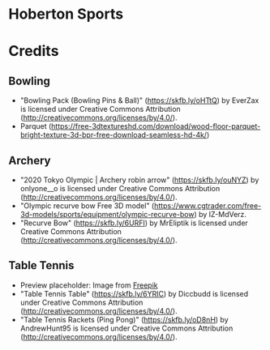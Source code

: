 # Hoberton Sports

# Credits
## Bowling
- "Bowling Pack (Bowling Pins & Ball)" (https://skfb.ly/oHTtQ) by EverZax is licensed under Creative Commons Attribution (http://creativecommons.org/licenses/by/4.0/).
- Parquet (https://free-3dtextureshd.com/download/wood-floor-parquet-bright-texture-3d-bpr-free-download-seamless-hd-4k/)
## Archery
- "2020 Tokyo Olympic | Archery robin arrow" (https://skfb.ly/ouNYZ) by onlyone__o is licensed under Creative Commons Attribution (http://creativecommons.org/licenses/by/4.0/).
- "Olympic recurve bow Free 3D model" (https://www.cgtrader.com/free-3d-models/sports/equipment/olympic-recurve-bow) by IZ-MdVerz.
- "Recurve Bow" (https://skfb.ly/6URFI) by MrEliptik is licensed under Creative Commons Attribution (http://creativecommons.org/licenses/by/4.0/).
## Table Tennis
- Preview placeholder: Image from [Freepik](https://fr.freepik.com/vecteurs-libre/personnes-jouant-au-tennis-table_9978498.htm")
- "Table Tennis Table" (https://skfb.ly/6YRIC) by Diccbudd is licensed under Creative Commons Attribution (http://creativecommons.org/licenses/by/4.0/).
- "Table Tennis Rackets (Ping Pong)" (https://skfb.ly/oD8nH) by AndrewHunt95 is licensed under Creative Commons Attribution (http://creativecommons.org/licenses/by/4.0/).
